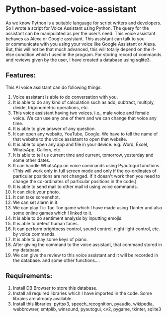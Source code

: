 # Python-based-voice-assistant
As we know Python is a suitable language for script writers and developers. So I wrote a script for Voice Assistant using Python. The query for the assistant can be manipulated as per the user’s need.  This voice assistant behaves as Alexa or Google assistant. This assistant can talk to you or communicate with you using your voice like Google Assistant or Alexa. But, this will not be that much advanced, this will totally depend on the if-else condition which I used in the program.
For storing record of commands and reviews given by the user, I have created a database using sqlite3. 


## Features:
This AI voice assistant can do following things:
1) Voice assistant is able to do conversation with you.
2) It is able to do any kind of calculation such as add, subtract, multiply, divide, trigonometric operations, etc.
3) This voice assistant having two voices. i.e., male voice and female voice. We can use any one of them and we can change that voice any time.
4) It is able to give answer of any question.
5) It can open any website, YouTube, Google. We have to tell the name of that website to the voice assistant to open that website.
6) It is able to open any app and file in your device. e.g. Word, Excel, WhatsApp, Gallery, etc.
7) It is able to tell us current time and current, tomorrow, yesterday and some other dates.
8) It can handle WhatsApp on voice commands using Pyautogui functions. (This will work only in full screen mode and only if the co-ordinates of particular positions are not changed. If it doesn't work then you need to change the co-ordinates of particular positions in the code.)
9) It is able to send mail to other mail id using voice commands.
10) It can click your photo.
11) It can take screenshot.
12) We can set alarm in it.
13) We can play Tic Tac Toe game which I have made using Tkinter and also some online games which I linked to it.
14) It is able to do sentiment analysis by inputting emojis.
15) It is able to detect human faces.
16) It can perform brightness control, sound control, night light control, etc. by voice commands.
17) It is able to play some keys of piano.
18) After giving the command to the voice assistant, that command stored in my database. 
19) We can give the review to this voice assistant and it will be recorded in the database.
and some other functions....

## Requirements:
1) Install DB Browser to store this database.
2) Install all required libraries which I have imported in the code. Some libraies are already available.
3) Install this libraries: pyttsx3, speech_recognition, pyaudio, wikipedia, webbrowser, smtplib, winsound, pyautogui, cv2, pygame, tkinter, sqlite3

